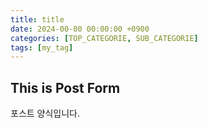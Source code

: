 ```yaml
---
title: title
date: 2024-00-00 00:00:00 +0900
categories: [TOP_CATEGORIE, SUB_CATEGORIE]
tags: [my_tag]
---
```



## This is Post Form

포스트 양식입니다.
